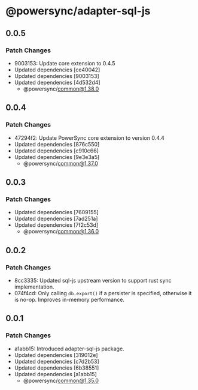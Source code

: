 # @powersync/adapter-sql-js

## 0.0.5

### Patch Changes

- 9003153: Update core extension to 0.4.5
- Updated dependencies [ce40042]
- Updated dependencies [9003153]
- Updated dependencies [4d532d4]
  - @powersync/common@1.38.0

## 0.0.4

### Patch Changes

- 47294f2: Update PowerSync core extension to version 0.4.4
- Updated dependencies [876c550]
- Updated dependencies [c910c66]
- Updated dependencies [9e3e3a5]
  - @powersync/common@1.37.0

## 0.0.3

### Patch Changes

- Updated dependencies [7609155]
- Updated dependencies [7ad251a]
- Updated dependencies [7f2c53d]
  - @powersync/common@1.36.0

## 0.0.2

### Patch Changes

- 8cc3335: Updated sql-js upstream version to support rust sync implementation.
- 074f4cd: Only calling `db.export()` if a persister is specified, otherwise it is no-op. Improves in-memory performance.

## 0.0.1

### Patch Changes

- a1abb15: Introduced adapter-sql-js package.
- Updated dependencies [319012e]
- Updated dependencies [c7d2b53]
- Updated dependencies [6b38551]
- Updated dependencies [a1abb15]
  - @powersync/common@1.35.0
